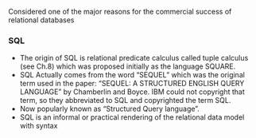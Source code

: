 Considered one of the major reasons for the commercial success of relational databases  
### SQL  
- The origin of SQL is relational predicate calculus called tuple calculus (see Ch.8) which was proposed initially as the language SQUARE.  
- SQL Actually comes from the word “SEQUEL” which was the original term used in the paper: “SEQUEL: A STRUCTURED ENGLISH QUERY LANGUAGE” by Chamberlin and Boyce. IBM could not copyright that term, so they abbreviated to SQL and copyrighted the term SQL.  
- Now popularly known as “Structured Query language”. 
- SQL is an informal or practical rendering of the relational data model with syntax